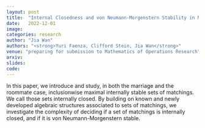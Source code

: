 ```yaml
---
layout: post
title:  "Internal Closedness and von Neumann-Morgenstern Stability in Matching Theory: Structures and Complexity"
date:   2022-12-01
image: 
categories: research
author: "Jia Wan"
authors: "<strong>Yuri Faenza, Clifford Stein, Jia Wan</strong>"
venue: "preparing for submission to Mathematics of Operations Research"
arxiv: 
slides: 
code: 
---
```

In this paper, we introduce and study, in both the marriage and the roommate case, inclusionwise maximal internally stable sets of matchings. We call those sets internally closed. By building on known and newly developed algebraic structures associated to sets of matchings, we investigate the complexity of deciding if a set of matchings is internally closed, and if it is von Neumann-Morgenstern stable.
